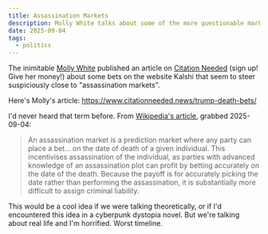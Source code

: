 ```yaml
---
title: Assassination Markets
description: Molly White talks about some of the more questionable markets on Kalshi.
date: 2025-09-04
tags:
  - politics
---
```


The inimitable [Molly White](https://www.mollywhite.net) published an article on [Citation Needed](https://www.citationneeded.news) (sign up! Give her money!) about some bets on the website Kalshi that seem to steer suspiciously close to "assassination markets".

Here's Molly's article: <https://www.citationneeded.news/trump-death-bets/>

I'd never heard that term before.
From [Wikipedia's article](https://en.wikipedia.org/wiki/Assassination_market), grabbed 2025-09-04:

> An assassination market is a prediction market where any party can place a bet... on the date of death of a given individual. This incentivises assassination of the individual, as parties with advanced knowledge of an assassination plot can profit by betting accurately on the date of the death. Because the payoff is for accurately picking the date rather than performing the assassination, it is substantially more difficult to assign criminal liability.

This would be a cool idea if we were talking theoretically, or if I'd encountered this idea in a cyberpunk dystopia novel.
But we're talking about real life and I'm horrified.
Worst timeline.
